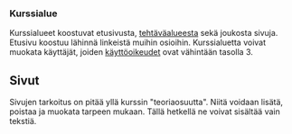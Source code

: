 ### Kurssialue
Kurssialueet koostuvat etusivusta, [tehtäväalueesta](tehtavat.md) sekä joukosta sivuja. Etusivu koostuu lähinnä linkeistä muihin osioihin.
Kurssialuetta voivat muokata käyttäjät, joiden [käyttöoikeudet](oikeudet.md) ovat vähintään tasolla 3.

## Sivut
Sivujen tarkoitus on pitää yllä kurssin "teoriaosuutta". Niitä voidaan lisätä, poistaa ja muokata tarpeen mukaan. Tällä hetkellä ne voivat sisältää vain tekstiä.

